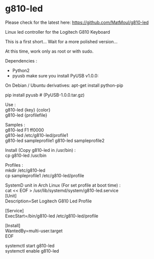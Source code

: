 # g810-led

Please check for the latest here: https://github.com/MatMoul/g810-led

Linux led controller for the Logitech G810 Keyboard

This is a first short... Wait for a more polished version...

At this time, work only as root or with sudo.

Dependencies :
- Python2
- pyusb make sure you install PyUSB v1.0.0:

On Debian / Ubuntu derivatives:
apt-get install python-pip

pip install pyusb # (PyUSB-1.0.0.tar.gz)

Use :<br />
g810-led {key} {color}<br />
g810-led {profilefile}

Samples :<br />
g810-led F1 ff0000<br />
g810-led /etc/g810-led/profile1<br />
g810-led sampleprofile1
g810-led sampleprofile2


Install (Copy g810-led in /usr/bin) :<br />
cp g810-led /usr/bin


Profiles :<br />
mkdir /etc/g810-led<br />
cp sampleprofile1 /etc/g810-led/profile


SystemD unit in Arch Linux (For set profile at boot time) :<br />
cat << EOF > /usr/lib/systemd/system/g810-led.service<br />
[Unit]<br />
Description=Set Logitech G810 Led Profile

[Service]<br />
ExecStart=/bin/g810-led /etc/g810-led/profile

[Install]<br />
WantedBy=multi-user.target<br />
EOF

systemctl start g810-led<br />
systemctl enable g810-led

